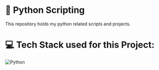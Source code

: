 # 🐍 Python Scripting
This repository holds my python related scripts and projects. 

# 💻 Tech Stack used for this Project:
![Python](https://img.shields.io/badge/python-3670A0?style=for-the-badge&logo=python&logoColor=ffdd54)
